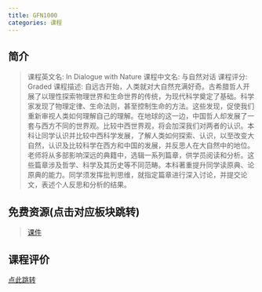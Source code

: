```yaml
---
title: GFN1000
categories: 课程
---
```


## 简介

> 课程英文名: In Dialogue with Nature
> 课程中文名: 与自然对话
> 课程评分: Graded
> 课程描述: 自远古开始，人类就对大自然充满好奇。古希腊哲人开展了以理性探索物理世界和生命世界的传统，为现代科学奠定了基础。科学家发现了物理定律、生命法则，甚至控制生命的方法。这些发现，促使我们重新审视人类如何理解自己的理解。在地球的这一边，中国哲人却发展了一套与西方不同的世界观。比较中西世界观，将会加深我们对两者的认识。本科让同学认识并比较中西科学发展，了解人类如何探索、认识，以至改变大自然，认识及比较科学在西方和中国的发展，并反思人在大自然中的地位。老师将从多部影响深远的典籍中，选辑一系列篇章，供学员阅读和分析。这些篇章涉及哲学、科学及其历史等不同范畴。本科著重提升同学读原典、论原典的能力。同学须发挥批判思维，就指定篇章进行深入讨论，并提交论文，表述个人反思和分析的结果。

## 免费资源(点击对应板块跳转)

> [课件](https://github.com/dsanying/CUHKSZ_course/tree/main/GFN1000/Courseware)

## 课程评价

[点此跳转](https://dsanying.github.io/cuhksz/course-evaluation/)